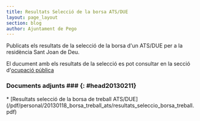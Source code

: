 ```yaml
---
title: Resultats Selecció de la borsa ATS/DUE
layout: page_layout
section: blog
author: Ajuntament de Pego
---
```

Publicats els resultats de la selecció de la borsa d'un ATS/DUE per a la residència Sant Joan de Deu.

El ducument amb els resultats de la selecció es pot consultar en la secció d'[ocupació pública](/serveis/ocupacio-publica.html)

### Documents adjunts ### {: #head20130211}

<div class="pdf-list" markdown="1">
* [Resultats selecció de la borsa de treball ATS/DUE](/pdf/personal/20130118_borsa_treball_ats/resultats_seleccio_borsa_treball.pdf)
</div>